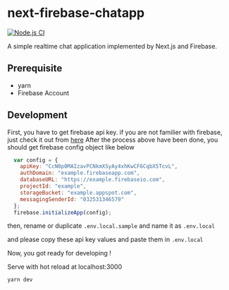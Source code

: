 # next-firebase-chatapp
[![Node.js CI](https://github.com/posaune0423/next-firebase-chatapp/actions/workflows/test.yml/badge.svg)](https://github.com/posaune0423/next-firebase-chatapp/actions/workflows/test.yml)

A simple realtime chat application implemented by Next.js and Firebase.

## Prerequisite
- yarn
- Firebase Account

## Development
First, you have to get firebase api key. if you are not familier with firebase, just check it out from [here](https://support.google.com/firebase/answer/7015592?authuser=0)
After the process above have been done, you should get firebase config object like below

```js
  var config = {
    apiKey: "CcN0p0MAIzavPCNkmXSyAy4xhKwCF6CqbX5TcvL",
    authDomain: "example.firebaseapp.com",
    databaseURL: "https://example.firebaseio.com",
    projectId: "example",
    storageBucket: "example.appspot.com",
    messagingSenderId: "032531346579"
  };
  firebase.initializeApp(config);
```
then, rename or duplicate `.env.local.sample` and name it as `.env.local`

and please copy these api key values and paste them in `.env.local`

Now, you got ready for developing !

Serve with hot reload at localhost:3000
```bash
yarn dev
```
